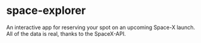# space-explorer
 An interactive app for reserving your spot on an upcoming Space-X launch. All of the data is real, thanks to the SpaceX-API.
